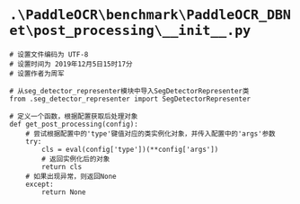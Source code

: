 # `.\PaddleOCR\benchmark\PaddleOCR_DBNet\post_processing\__init__.py`

```
# 设置文件编码为 UTF-8
# 设置时间为 2019年12月5日15时17分
# 设置作者为周军

# 从seg_detector_representer模块中导入SegDetectorRepresenter类
from .seg_detector_representer import SegDetectorRepresenter

# 定义一个函数，根据配置获取后处理对象
def get_post_processing(config):
    # 尝试根据配置中的'type'键值对应的类实例化对象，并传入配置中的'args'参数
    try:
        cls = eval(config['type'])(**config['args'])
        # 返回实例化后的对象
        return cls
    # 如果出现异常，则返回None
    except:
        return None
```